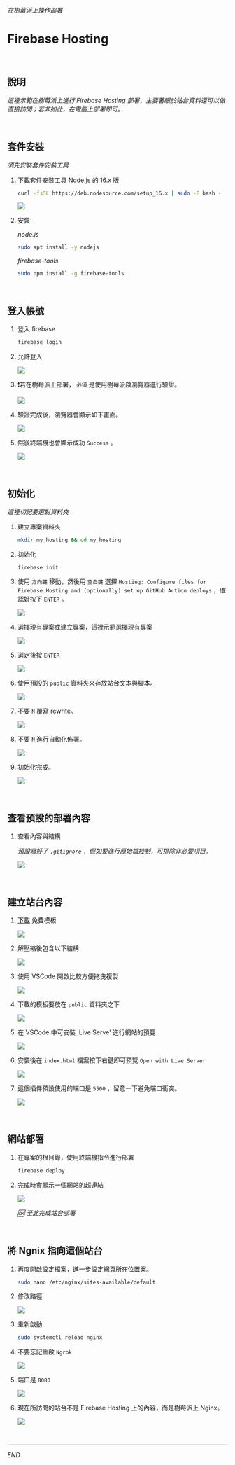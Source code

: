 _在樹莓派上操作部署_

# Firebase Hosting

<br>

## 說明

_這裡示範在樹莓派上進行 Firebase Hosting 部署，主要著眼於站台資料還可以做直接訪問；若非如此，在電腦上部署即可。_


<br>

## 套件安裝

_須先安裝套件安裝工具_

1. 下載套件安裝工具 Node.js 的 16.x 版

    ```bash
    curl -fsSL https://deb.nodesource.com/setup_16.x | sudo -E bash -
    ```

    ![](images/img_49.png)

2. 安裝
    
    _node.js_
    ```bash
    sudo apt install -y nodejs
    ```
    
    _firebase-tools_
    ```bash
    sudo npm install -g firebase-tools
    ```

<br>

## 登入帳號

1. 登入 firebase
   
   ```bash
   firebase login
   ```

2. 允許登入
   
   ![](images/img_50.png)

3. ❗️若在樹莓派上部署， `必須` 是使用樹莓派啟瀏覽器進行驗證。   

    ![](images/img_52.png)

4. 驗證完成後，瀏覽器會顯示如下畫面。
   
   ![](images/img_53.png)

5. 然後終端機也會顯示成功 `Success` 。

    ![](images/img_54.png)

<br>

## 初始化

_這裡切記要選對資料夾_

1. 建立專案資料夾
   
   ```bash
   mkdir my_hosting && cd my_hosting
   ```

2. 初始化
    
    ```bash
    firebase init
    ```

3. 使用 `方向鍵` 移動，然後用 `空白鍵` 選擇 `Hosting: Configure files for Firebase Hosting and (optionally) set up GitHub Action deploys` ，確認好按下 `ENTER` 。
   
   ![](images/img_55.png)

4. 選擇現有專案或建立專案，這裡示範選擇現有專案
   
   ![](images/img_56.png)

5. 選定後按 `ENTER`
   
   ![](images/img_57.png)

6. 使用預設的 `public` 資料夾來存放站台文本與腳本。
   
   ![](images/img_58.png)

7. 不要 `N` 覆寫 rewrite。
   
   ![](images/img_59.png)

8. 不要 `N` 進行自動化佈署。
   
   ![](images/img_60.png)

9. 初始化完成。
    
    ![](images/img_61.png)

<br>

## 查看預設的部署內容

1. 查看內容與結構

   _預設寫好了 `.gitignore` ，假如要進行原始檔控制，可排除非必要項目。_

   ![](images/img_62.png)

<br>

## 建立站台內容

1. [下載](https://bootstrapmade.com/iportfolio-bootstrap-portfolio-websites-template/download/) 免費模板
   
   ![](images/img_63.png)

2. 解壓縮後包含以下結構
   
   ![](images/img_64.png)

3. 使用 VSCode 開啟比較方便拖曳複製
   
   ![](images/img_65.png)

4. 下載的模板要放在 `public` 資料夾之下
   
   ![](images/img_66.png)

5. 在 VSCode 中可安裝 'Live Serve' 進行網站的預覽
   
   ![](images/img_67.png)

6. 安裝後在 `index.html` 檔案按下右鍵即可預覽 `Open with Live Server`
   
   ![](images/img_68.png)

7. 這個插件預設使用的端口是 `5500` ，留意一下避免端口衝突。
   
   ![](images/img_69.png)

<br>

## 網站部署

1. 在專案的根目錄，使用終端機指令進行部署
   
   ```bash
   firebase deploy
   ```

2. 完成時會顯示一個網站的超連結
   
   ![](images/img_70.png)

    _🆗 至此完成站台部署_

<br>

## 將 Ngnix 指向這個站台

1. 再度開啟設定檔案，進一步設定網頁所在位置案。

    ```bash
    sudo nano /etc/nginx/sites-available/default
    ```

2. 修改路徑
   
   ![](images/img_71.png)

3. 重新啟動

    ```bash
    sudo systemctl reload nginx
    ```  

4. 不要忘記重啟 `Ngrok`
   
   ![](images/img_72.png)

5. 端口是 `8080`
   
   ![](images/img_73.png)

6. 現在所訪問的站台不是 Firebase Hosting 上的內容，而是樹莓派上 Nginx。
   
   ![](images/img_74.png)

<br>

---

_END_